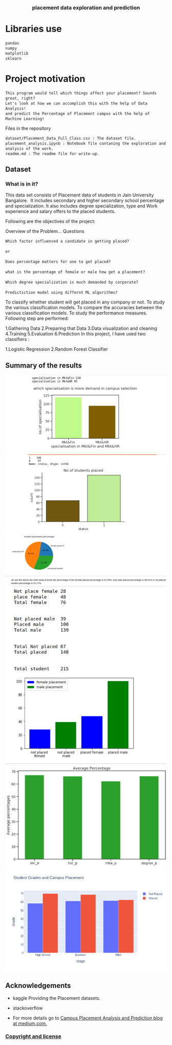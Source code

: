 <h3 align="center">placement data exploration and prediction </h3>

 # Libraries use

    pandas
    numpy
    matplotlib
    sklearn
# Project motivation
    This program would tell which things affect your placement? Sounds great, right?
    Let's look at how we can accomplish this with the help of Data Analysis! 
    and predict the Percentage of Placement campus with the help of Machine Learning!

Files in the repository

    dataset/Placement_Data_Full_Class.csv : The dataset file.
    placement_analysis.ipynb : Notebook file contaning the exploration and analysis of the work.
    readme.md : The readme file for write-up.
    

##  Dataset
### What is in it?
This data set consists of Placement data of students in Jain University Bangalore.
 It includes secondary and higher secondary school percentage and specialization. It also includes degree specialization, type and Work experience and salary offers to the placed students.

Following are the objectives of the project:
 
 Overview of the Problem…
Questions

    Which factor influenced a candidate in getting placed?

    or

    Does percentage matters for one to get placed?

    what is the percentage of female or male how get a placement?

    Which degree specialization is much demanded by corporate?

    Predictiction model using differnt ML algorithms?

To classify whether student will get placed in any company or not. To study the various classification models. To compare the accuracies between the various classification models. To study the performance measures.
Following step are performed:

1.Gathering Data 2.Preparing that Data 3.Data visualization and cleaning 4.Training 5.Evaluation 6.Prediction
In this project, I have used two classifiers :

1.Logistic Regression 2.Random Forest Classifier
    
    
## Summary of the results

![result](fig.png)
![result](fig1.png)
![result](fig3.png)
![result](fig4.png)
![result](index.png)
![result](students-grades.png)
## Acknowledgements
- kaggle 
      Providing the Placement datasets. 
- stackoverflow

- For more details go to [Campus Placement Analysis and Prediction blog at medium.com.](https://medium.com/@shahilansari/campus-placement-analysis-and-prediction-cc765f9b9391)

### [Copyright and license](#copyright-and-license)

